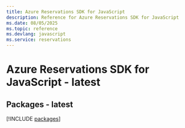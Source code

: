 ```yaml
---
title: Azure Reservations SDK for JavaScript
description: Reference for Azure Reservations SDK for JavaScript
ms.date: 08/05/2025
ms.topic: reference
ms.devlang: javascript
ms.service: reservations
---
```

# Azure Reservations SDK for JavaScript - latest
## Packages - latest
[!INCLUDE [packages](reservations-index.md)]